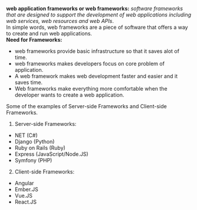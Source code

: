 **web application frameworks or web frameworks:** _software frameworks that are designed to support the development of web applications including web services, web resources and web APIs_.  
In simple words, web frameworks are a piece of software that offers a way to create and run web applications.   
**Need for Frameworks:**  
* web frameworks provide basic infrastructure so that it saves alot of time.  
* web frameworks makes developers focus on core problem of application.  
* A web framework makes web development faster and easier and it saves time.    
* Web frameworks make everything more comfortable when the developer wants to create a web application. 


Some of the examples of Server-side Frameworks and Client-side Frameworks.    
1. Server-side Frameworks:  
* NET (C#)
* Django (Python)
* Ruby on Rails (Ruby)
* Express (JavaScript/Node.JS)
* Symfony (PHP)  
2. Client-side Frameworks:
* Angular
* Ember.JS
* Vue.JS
* React.JS